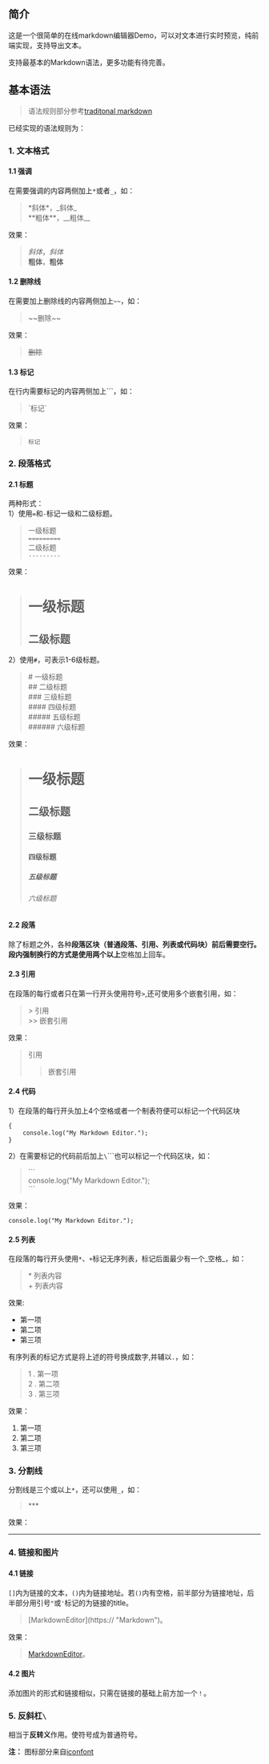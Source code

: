 ## 简介
这是一个很简单的在线markdown编辑器Demo，可以对文本进行实时预览，纯前端实现，支持导出文本。

支持最基本的Markdown语法，更多功能有待完善。

## 基本语法
> 语法规则部分参考[traditonal markdown](https://github.com/younghz/Markdown)

已经实现的语法规则为：
### 1. 文本格式
#### 1.1 强调  
在需要强调的内容两侧加上`*`或者`_`，如：
> \*斜体\*，\_斜体\_    
> \*\*粗体\*\*，\_\_粗体\_\_

效果：
> *斜体*，_斜体_    
> **粗体**，__粗体__

#### 1.2 删除线  
在需要加上删除线的内容两侧加上`~~`，如：
> \~\~删除\~\~

效果：
> ~~删除~~

#### 1.3 标记  
在行内需要标记的内容两侧加上`\``，如：
> \`标记\`

效果：
> `标记`

### 2. 段落格式
#### 2.1 标题  
两种形式：  
1）使用`=`和`-`标记一级和二级标题。
> 一级标题   
> `=========`   
> 二级标题    
> `---------`

效果：
> 一级标题   
> =========   
> 二级标题
> ---------  

2）使用`#`，可表示1-6级标题。
> \# 一级标题   
> \## 二级标题   
> \### 三级标题   
> \#### 四级标题   
> \##### 五级标题   
> \###### 六级标题    

效果：
> # 一级标题   
> ## 二级标题   
> ### 三级标题   
> #### 四级标题   
> ##### 五级标题   
> ###### 六级标题

#### 2.2 段落
除了标题之外，各种**段落区块（普通段落、引用、列表或代码块）**前后需要空行。  
段内强制换行的方式是使用**两个以上**空格加上回车。

#### 2.3 引用
在段落的每行或者只在第一行开头使用符号`>`,还可使用多个嵌套引用，如：
> \> 引用  
> \>> 嵌套引用  

效果：
> 引用  
>> 嵌套引用

#### 2.4 代码
1）在段落的每行开头加上4个空格或者一个制表符便可以标记一个代码区块

    {
        console.log("My Markdown Editor.");
    }

2）在需要标记的代码前后加上`\`\`\``也可以标记一个代码区块，如：
>\`\`\`  
>   console.log("My Markdown Editor.");  
>\`\`\`

效果：
```
console.log("My Markdown Editor.");  
```


#### 2.5 列表
在段落的每行开头使用`*`、`+`标记无序列表，标记后面最少有一个_空格_，如：
> \* 列表内容  
> \+ 列表内容

效果:  
+ 第一项
+ 第二项
+ 第三项

有序列表的标记方式是将上述的符号换成数字,并辅以`.`，如：
> 1 . 第一项   
> 2 . 第二项    
> 3 . 第三项    

效果：
1. 第一项
2. 第二项
3. 第三项

### 3. 分割线
分割线是三个或以上`*`，还可以使用`_`，如：
> \***

效果：
***

### 4. 链接和图片
#### 4.1  链接 
`[]`内为链接的文本，`()`内为链接地址。若`()`内有空格，前半部分为链接地址，后半部分用引号`"`或`'`标记的为链接的title。
> \[MarkdownEditor\]\(https:// "Markdown"\)。  

效果：
> [MarkdownEditor](https:// "Markdown")。

#### 4.2  图片 
添加图片的形式和链接相似，只需在链接的基础上前方加一个`！`。

### 5. 反斜杠`\`
相当于**反转义**作用。使符号成为普通符号。

**注：**
图标部分来自[iconfont](https://www.iconfont.cn/ "iconfont")

